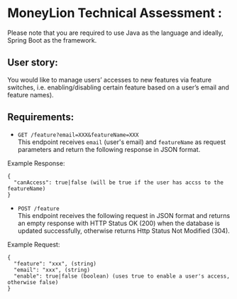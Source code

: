 # MoneyLion Technical Assessment :


Please note that you are required to use Java as the language and ideally, Spring Boot as the framework.


## User story:
You would like to manage users’ accesses to new features via feature switches,
i.e. enabling/disabling certain feature based on a user’s email and feature names).

## Requirements:
- ```GET /feature?email=XXX&featureName=XXX```  
This endpoint receives `email` (user's email) and `featureName` as request parameters and return the following response in JSON format.


Example Response:
```
{
  "canAccess": true|false (will be true if the user has accss to the featureName)
}
```

- `POST /feature`  
This endpoint receives the following request in JSON format and returns an empty
response with HTTP Status OK (200) when the database is updated successfully, otherwise
returns Http Status Not Modified (304).

Example Request:
```
{
  "feature": "xxx", (string)
  "email": "xxx", (string)
  "enable": true|false (boolean) (uses true to enable a user's access, otherwise false)
}
```
